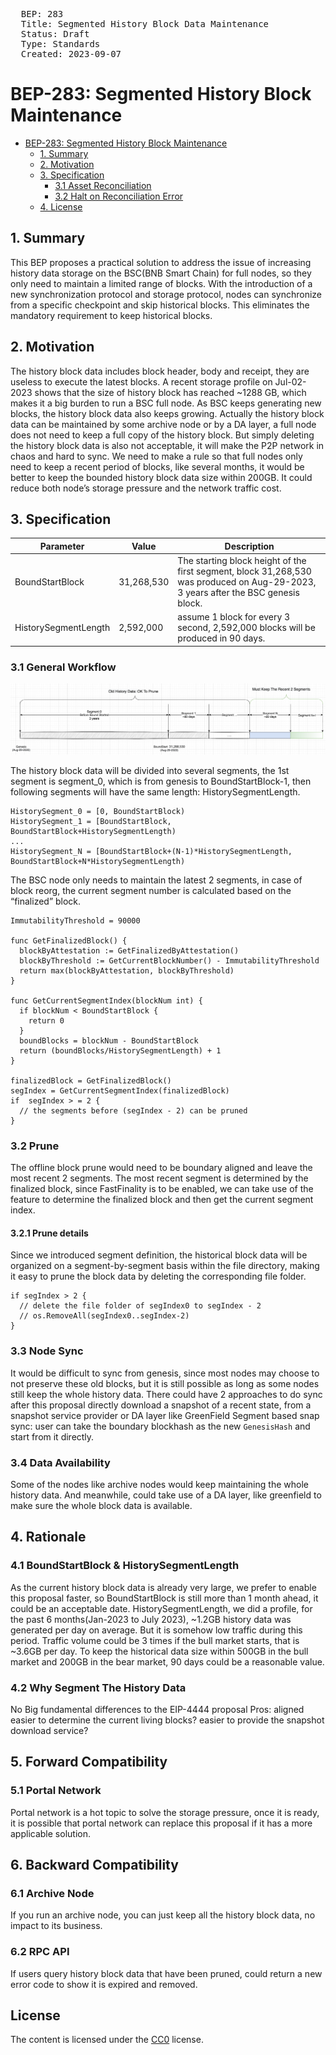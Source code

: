 <pre>
  BEP: 283
  Title: Segmented History Block Data Maintenance
  Status: Draft
  Type: Standards
  Created: 2023-09-07
</pre>

# BEP-283: Segmented History Block Maintenance

- [BEP-283: Segmented History Block Maintenance]((https://github.com/bnb-chain/BEPs/pull/283))
    - [1. Summary](#1-summary)
    - [2. Motivation](#2-motivation)
    - [3. Specification](#3-specification)
        - [3.1 Asset Reconciliation](#31-asset-reconciliation)
        - [3.2 Halt on Reconciliation Error](#32-halt-on-reconciliation-error)
    - [4. License](#4-license)

## 1. Summary
This BEP proposes a practical solution to address the issue of increasing history data storage on the BSC(BNB Smart Chain) for full nodes, so they only need to maintain a limited range of blocks. With the introduction of a new synchronization protocol and storage protocol, nodes can synchronize from a specific checkpoint and skip historical blocks. This eliminates the mandatory requirement to keep historical blocks.
## 2. Motivation

The history block data includes block header, body and receipt, they are useless to execute the latest blocks. A recent storage profile on Jul-02-2023 shows that the size of history block has reached ~1288 GB, which makes it a big burden to run a BSC full node. As BSC keeps generating new blocks, the history block data also keeps growing.
Actually the history block data can be maintained by some archive node or by a DA layer, a full node does not need to keep a full copy of the history block. But simply deleting the history block data is also not acceptable, it will make the P2P network in chaos and hard to sync.
We need to make a rule so that full nodes only need to keep a recent period of blocks, like several months, it would be better to keep the bounded history block data size within 200GB. It could reduce both node’s storage pressure and the network traffic cost.


## 3. Specification
|        Parameter       |   Value      |        Description        |
| ----------------- | ----------- | ------------------------  |
|       BoundStartBlock       |   31,268,530    | The starting block height of the first segment, block 31,268,530 was produced on Aug-29-2023, 3 years after the BSC genesis block.        |
|    HistorySegmentLength   |   2,592,000    | assume 1 block for every 3 second, 2,592,000 blocks will be produced in 90 days. |

### 3.1 General Workflow
![overview](./assets/bep-283/Data_Segment.png)

The history block data will be divided into several segments, the 1st segment is segment_0, which is from genesis to BoundStartBlock-1, then following segments will have the same length: HistorySegmentLength.
```
HistorySegment_0 = [0, BoundStartBlock)
HistorySegment_1 = [BoundStartBlock, BoundStartBlock+HistorySegmentLength)
...
HistorySegment_N = [BoundStartBlock+(N-1)*HistorySegmentLength, BoundStartBlock+N*HistorySegmentLength)
```
The BSC node only needs to maintain the latest 2 segments, in case of block reorg, the current segment number is calculated based on the “finalized” block.
```
ImmutabilityThreshold = 90000

func GetFinalizedBlock() {
  blockByAttestation := GetFinalizedByAttestation()
  blockByThreshold := GetCurrentBlockNumber() - ImmutabilityThreshold
  return max(blockByAttestation, blockByThreshold)
}

func GetCurrentSegmentIndex(blockNum int) {
  if blockNum < BoundStartBlock {
    return 0
  }
  boundBlocks = blockNum - BoundStartBlock
  return (boundBlocks/HistorySegmentLength) + 1
}

finalizedBlock = GetFinalizedBlock()
segIndex = GetCurrentSegmentIndex(finalizedBlock)
if  segIndex > = 2 {
  // the segments before (segIndex - 2) can be pruned
}

```

### 3.2 Prune

The offline block prune would need to be boundary aligned and leave the most recent 2 segments. The most recent segment is determined by the finalized block, since FastFinality is to be enabled, we can take use of the feature to determine the finalized block and then get the current segment index.

#### 3.2.1 Prune details
Since we introduced segment definition, the historical block data will be organized on a segment-by-segment basis within the file directory, making it easy to prune the block data by deleting the corresponding file folder.
```
if segIndex > 2 {
  // delete the file folder of segIndex0 to segIndex - 2
  // os.RemoveAll(segIndex0..segIndex-2)
}

```
### 3.3 Node Sync
 It would be difficult to sync from genesis, since most nodes may choose to not preserve these old blocks, but it is still possible as long as some nodes still keep the whole history data.
There could have 2 approaches to do sync after this proposal
directly download a snapshot of a recent state, from a snapshot service provider or DA layer like GreenField
Segment based snap sync: user can take the boundary blockhash as the new `GenesisHash` and start from it directly. 

### 3.4 Data Availability
Some of the nodes like archive nodes would keep maintaining the whole history data.
And meanwhile, could take use of a DA layer, like greenfield to make sure the whole block data is available.

## 4. Rationale
### 4.1 BoundStartBlock & HistorySegmentLength
As the current history block data is already very large, we prefer to enable this proposal faster, so
BoundStartBlock is still more than 1 month ahead, it could be an acceptable date.
HistorySegmentLength, we did a profile, for the past 6 months(Jan-2023 to July 2023), ~1.2GB history data was generated per day on average. But it is somehow low traffic during this period. Traffic volume could be 3 times if the bull market starts, that is ~3.6GB per day. To keep the historical data size within 500GB in the bull market and 200GB in the bear market, 90 days could be a reasonable value.

### 4.2 Why Segment The History Data
No Big fundamental differences to the EIP-4444 proposal
Pros: aligned
easier to determine the current living blocks?
easier to provide the snapshot download service?

## 5. Forward Compatibility
### 5.1 Portal Network
Portal network is a hot topic to solve the storage pressure, once it is ready, it is possible that portal network can replace this proposal if it has a more applicable solution.

## 6. Backward Compatibility
### 6.1 Archive Node
If you run an archive node, you can just keep all the history block data, no impact to its business.
### 6.2 RPC API
If users query history block data that have been pruned, could return a new error code to show it is expired and removed.

## License
The content is licensed under the [CC0](https://creativecommons.org/publicdomain/zero/1.0/) license.
